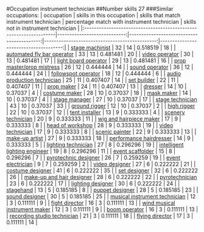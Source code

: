 #Occupation instrument technician
##Number skills 27
###Similar occupations:
| occupation                                                        |   skills in this occupation |   skills that match instrument technician |   percentage match with instrument technician |   skills not in instrument technician |
|:------------------------------------------------------------------|----------------------------:|------------------------------------------:|----------------------------------------------:|--------------------------------------:|
| [stage machinist](stage_machinist.md)                             |                          32 |                                        14 |                                      0.518519 |                                    18 |
| [automated fly bar operator](automated_fly_bar_operator.md)       |                          33 |                                        13 |                                      0.481481 |                                    20 |
| [video operator](video_operator.md)                               |                          30 |                                        13 |                                      0.481481 |                                    17 |
| [light board operator](light_board_operator.md)                   |                          29 |                                        13 |                                      0.481481 |                                    16 |
| [prop master/prop mistress](prop_master-prop_mistress.md)         |                          26 |                                        12 |                                      0.444444 |                                    14 |
| [sound operator](sound_operator.md)                               |                          36 |                                        12 |                                      0.444444 |                                    24 |
| [followspot operator](followspot_operator.md)                     |                          18 |                                        12 |                                      0.444444 |                                     6 |
| [audio production technician](audio_production_technician.md)     |                          25 |                                        11 |                                      0.407407 |                                    14 |
| [set builder](set_builder.md)                                     |                          22 |                                        11 |                                      0.407407 |                                    11 |
| [prop maker](prop_maker.md)                                       |                          24 |                                        11 |                                      0.407407 |                                    13 |
| [dresser](dresser.md)                                             |                          14 |                                        10 |                                      0.37037  |                                     4 |
| [costume maker](costume_maker.md)                                 |                          28 |                                        10 |                                      0.37037  |                                    18 |
| [mask maker](mask_maker.md)                                       |                          14 |                                        10 |                                      0.37037  |                                     4 |
| [stage manager](stage_manager.md)                                 |                          27 |                                        10 |                                      0.37037  |                                    17 |
| [stage technician](stage_technician.md)                           |                          43 |                                        10 |                                      0.37037  |                                    33 |
| [ground rigger](ground_rigger.md)                                 |                          12 |                                        10 |                                      0.37037  |                                     2 |
| [high rigger](high_rigger.md)                                     |                          22 |                                        10 |                                      0.37037  |                                    12 |
| [tent installer](tent_installer.md)                               |                          13 |                                         9 |                                      0.333333 |                                     4 |
| [scenery technician](scenery_technician.md)                       |                          20 |                                         9 |                                      0.333333 |                                    11 |
| [wig and hairpiece maker](wig_and_hairpiece_maker.md)             |                          17 |                                         9 |                                      0.333333 |                                     8 |
| [head of workshop](head_of_workshop.md)                           |                          28 |                                         9 |                                      0.333333 |                                    19 |
| [video technician](video_technician.md)                           |                          17 |                                         9 |                                      0.333333 |                                     8 |
| [scenic painter](scenic_painter.md)                               |                          22 |                                         9 |                                      0.333333 |                                    13 |
| [make-up artist](make-up_artist.md)                               |                          27 |                                         9 |                                      0.333333 |                                    18 |
| [performance hairdresser](performance_hairdresser.md)             |                          14 |                                         9 |                                      0.333333 |                                     5 |
| [lighting technician](lighting_technician.md)                     |                          27 |                                         8 |                                      0.296296 |                                    19 |
| [intelligent lighting engineer](intelligent_lighting_engineer.md) |                          19 |                                         8 |                                      0.296296 |                                    11 |
| [event scaffolder](event_scaffolder.md)                           |                          15 |                                         8 |                                      0.296296 |                                     7 |
| [pyrotechnic designer](pyrotechnic_designer.md)                   |                          26 |                                         7 |                                      0.259259 |                                    19 |
| [event electrician](event_electrician.md)                         |                           9 |                                         7 |                                      0.259259 |                                     2 |
| [video designer](video_designer.md)                               |                          27 |                                         6 |                                      0.222222 |                                    21 |
| [costume designer](costume_designer.md)                           |                          41 |                                         6 |                                      0.222222 |                                    35 |
| [set designer](set_designer.md)                                   |                          32 |                                         6 |                                      0.222222 |                                    26 |
| [make-up and hair designer](make-up_and_hair_designer.md)         |                          28 |                                         6 |                                      0.222222 |                                    22 |
| [pyrotechnician](pyrotechnician.md)                               |                          23 |                                         6 |                                      0.222222 |                                    17 |
| [lighting designer](lighting_designer.md)                         |                          30 |                                         6 |                                      0.222222 |                                    24 |
| [stagehand](stagehand.md)                                         |                          13 |                                         5 |                                      0.185185 |                                     8 |
| [puppet designer](puppet_designer.md)                             |                          28 |                                         5 |                                      0.185185 |                                    23 |
| [sound designer](sound_designer.md)                               |                          30 |                                         5 |                                      0.185185 |                                    25 |
| [musical instrument technician](musical_instrument_technician.md) |                          12 |                                         3 |                                      0.111111 |                                     9 |
| [fight director](fight_director.md)                               |                          16 |                                         3 |                                      0.111111 |                                    13 |
| [wind musical instrument maker](wind_musical_instrument_maker.md) |                          12 |                                         3 |                                      0.111111 |                                     9 |
| [boom operator](boom_operator.md)                                 |                          16 |                                         3 |                                      0.111111 |                                    13 |
| [recording studio technician](recording_studio_technician.md)     |                          21 |                                         3 |                                      0.111111 |                                    18 |
| [flying director](flying_director.md)                             |                          17 |                                         3 |                                      0.111111 |                                    14 |
